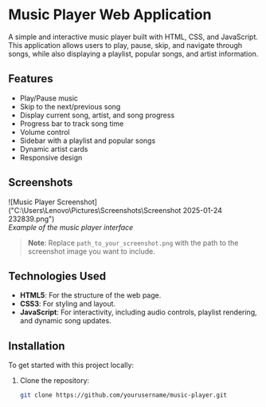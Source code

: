 # Music Player Web Application

A simple and interactive music player built with HTML, CSS, and JavaScript. This application allows users to play, pause, skip, and navigate through songs, while also displaying a playlist, popular songs, and artist information.

## Features

- Play/Pause music
- Skip to the next/previous song
- Display current song, artist, and song progress
- Progress bar to track song time
- Volume control
- Sidebar with a playlist and popular songs
- Dynamic artist cards
- Responsive design

## Screenshots

![Music Player Screenshot]("C:\Users\Lenovo\Pictures\Screenshots\Screenshot 2025-01-24 232839.png")  
*Example of the music player interface*

> **Note**: Replace `path_to_your_screenshot.png` with the path to the screenshot image you want to include.

## Technologies Used

- **HTML5**: For the structure of the web page.
- **CSS3**: For styling and layout.
- **JavaScript**: For interactivity, including audio controls, playlist rendering, and dynamic song updates.

## Installation

To get started with this project locally:

1. Clone the repository:
   ```bash
   git clone https://github.com/yourusername/music-player.git
